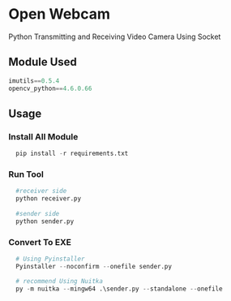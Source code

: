 # Open Webcam

Python Transmitting and Receiving Video Camera Using Socket


## Module Used

```python
imutils==0.5.4
opencv_python==4.6.0.66
```
## Usage


### Install All Module

```python
  pip install -r requirements.txt
```
### Run Tool

```python
  #receiver side
  python receiver.py
  
  #sender side
  python sender.py
```

### Convert To EXE

```python
  # Using Pyinstaller
  Pyinstaller --noconfirm --onefile sender.py

  # recommend Using Nuitka
  py -m nuitka --mingw64 .\sender.py --standalone --onefile 
 ```
 
 
 
